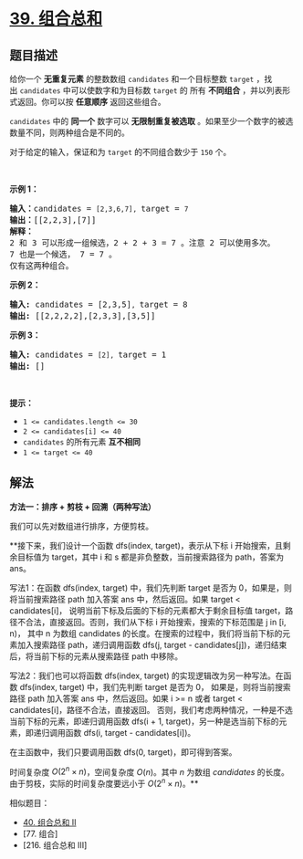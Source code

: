 # [39. 组合总和](https://leetcode.cn/problems/combination-sum)

## 题目描述

<!-- 这里写题目描述 -->

<p>给你一个 <strong>无重复元素</strong> 的整数数组&nbsp;<code>candidates</code> 和一个目标整数&nbsp;<code>target</code>&nbsp;，找出&nbsp;<code>candidates</code>&nbsp;中可以使数字和为目标数&nbsp;<code>target</code> 的 所有<em>&nbsp;</em><strong>不同组合</strong> ，并以列表形式返回。你可以按 <strong>任意顺序</strong> 返回这些组合。</p>

<p><code>candidates</code> 中的 <strong>同一个</strong> 数字可以 <strong>无限制重复被选取</strong> 。如果至少一个数字的被选数量不同，则两种组合是不同的。&nbsp;</p>

<p>对于给定的输入，保证和为&nbsp;<code>target</code> 的不同组合数少于 <code>150</code> 个。</p>

<p>&nbsp;</p>

<p><strong>示例&nbsp;1：</strong></p>

<pre>
<strong>输入：</strong>candidates = <code>[2,3,6,7], </code>target = <code>7</code>
<strong>输出：</strong>[[2,2,3],[7]]
<strong>解释：</strong>
2 和 3 可以形成一组候选，2 + 2 + 3 = 7 。注意 2 可以使用多次。
7 也是一个候选， 7 = 7 。
仅有这两种组合。</pre>

<p><strong>示例&nbsp;2：</strong></p>

<pre>
<strong>输入: </strong>candidates = [2,3,5]<code>, </code>target = 8
<strong>输出: </strong>[[2,2,2,2],[2,3,3],[3,5]]</pre>

<p><strong>示例 3：</strong></p>

<pre>
<strong>输入: </strong>candidates = <code>[2], </code>target = 1
<strong>输出: </strong>[]
</pre>

<p>&nbsp;</p>

<p><strong>提示：</strong></p>

<ul>
	<li><code>1 &lt;= candidates.length &lt;= 30</code></li>
	<li><code>2 &lt;= candidates[i] &lt;= 40</code></li>
	<li><code>candidates</code> 的所有元素 <strong>互不相同</strong></li>
	<li><code>1 &lt;= target &lt;= 40</code></li>
</ul>

## 解法

<!-- 这里可写通用的实现逻辑 -->

**方法一：排序 + 剪枝 + 回溯（两种写法）**

我们可以先对数组进行排序，方便剪枝。

**接下来，我们设计一个函数 dfs(index, target)，表示从下标 i 开始搜索，且剩余目标值为 target，其中 i 和 s 都是非负整数，当前搜索路径为
path，答案为 ans。

写法1：在函数 dfs(index, target) 中，我们先判断 target 是否为 0，如果是，则将当前搜索路径 path 加入答案 ans 中，然后返回。如果
target < candidates[i]， 说明当前下标及后面的下标的元素都大于剩余目标值 target，路径不合法，直接返回。否则，我们从下标 i
开始搜索，搜索的下标范围是 j in [i, n)， 其中 n 为数组 candidates 的长度。在搜索的过程中，我们将当前下标的元素加入搜索路径
path，递归调用函数 dfs(j, target - candidates[j])，递归结束后，将当前下标的元素从搜索路径 path 中移除。

写法2：我们也可以将函数 dfs(index, target) 的实现逻辑改为另一种写法。在函数 dfs(index, target) 中，我们先判断 target 是否为
0， 如果是，则将当前搜索路径 path 加入答案 ans 中，然后返回。如果 i >= n 或者 target < candidates[i]，路径不合法，直接返回。
否则，我们考虑两种情况，一种是不选当前下标的元素，即递归调用函数 dfs(i + 1, target)，另一种是选当前下标的元素，即递归调用函数
dfs(i, target - candidates[i])。

在主函数中，我们只要调用函数 dfs(0, target)，即可得到答案。

时间复杂度 $O(2^n \times n)$，空间复杂度 $O(n)$。其中 $n$ 为数组 $candidates$ 的长度。由于剪枝，实际的时间复杂度要远小于 $O(
2^n \times n)$。**

相似题目：

- [40. 组合总和 II](/solution/0001-0100/0040.Combination%20Sum%20II/README.md)
- [77. 组合]
- [216. 组合总和 III]

